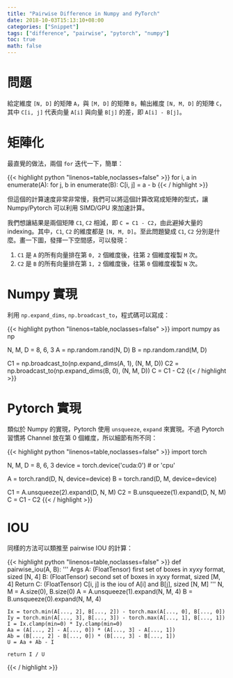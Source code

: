 ```yaml
---
title: "Pairwise Difference in Numpy and PyTorch"
date: 2018-10-03T15:13:10+08:00
categories: ["Snippet"]
tags: ["difference", "pairwise", "pytorch", "numpy"]
toc: true
math: false
---
```


# 問題

給定維度 `[N, D]` 的矩陣 `A`，與 `[M, D]` 的矩陣 `B`，輸出維度 `[N, M, D]` 的矩陣 `C`，其中 `C[i, j]` 代表向量 `A[i]` 與向量 `B[j]` 的差，即 `A[i] - B[j]`。

# 矩陣化

最直覺的做法，兩個 `for` 迭代一下，簡單：

{{< highlight python "linenos=table,noclasses=false" >}}
for i, a in enumerate(A):
    for j, b in enumerate(B):
        C[i, j] = a - b
{{< / highlight >}}

但這個的計算速度非常非常慢，我們可以將這個計算改寫成矩陣的型式，讓 Numpy/Pytorch 可以利用 SIMD/GPU 來加速計算。

我們想讓結果是兩個矩陣 `C1`, `C2` 相減，即 `C = C1 - C2`，由此避掉大量的 indexing。其中，`C1`, `C2` 的維度都是 `[N, M, D]`。至此問題變成 `C1`, `C2` 分別是什麼。畫一下圖，發揮一下空間感，可以發現：

1. `C1` 是 `A` 的所有向量排在第 `0, 2` 個維度後，往第 `2` 個維度複製 `M` 次。
2. `C2` 是 `B` 的所有向量排在第 `1, 2` 個維度後，往第 `0` 個維度複製 `N` 次。

# Numpy 實現

利用 `np.expand_dims`, `np.broadcast_to`，程式碼可以寫成：

{{< highlight python "linenos=table,noclasses=false" >}}
import numpy as np

N, M, D = 8, 6, 3
A = np.random.rand(N, D)
B = np.random.rand(M, D)

C1 = np.broadcast_to(np.expand_dims(A, 1), (N, M, D))
C2 = np.broadcast_to(np.expand_dims(B, 0), (N, M, D))
C = C1 - C2
{{< / highlight >}}

# Pytorch 實現

類似於 Numpy 的實現，Pytorch 使用 `unsqueeze`, `expand` 來實現。不過 Pytorch 習慣將 Channel 放在第 0 個維度，所以細節有所不同：

{{< highlight python "linenos=table,noclasses=false" >}}
import torch

N, M, D = 8, 6, 3
device = torch.device('cuda:0') # or 'cpu'

A = torch.rand(D, N, device=device)
B = torch.rand(D, M, device=device)

C1 = A.unsqueeze(2).expand(D, N, M)
C2 = B.unsqueeze(1).expand(D, N, M)
C = C1 - C2
{{< / highlight >}}

# IOU

同樣的方法可以類推至 pairwise IOU 的計算：


{{< highlight python "linenos=table,noclasses=false" >}}
def pairwise_iou(A, B):
    '''
    Args
        A: (FloatTensor) first set of boxes in xyxy format, sized [N, 4]
        B: (FloatTensor) second set of boxes in xyxy format, sized [M, 4]
    Return
        C: (FloatTensor) C[i, j] is the iou of A[i] and B[j], sized [N, M]
    '''
    N, M = A.size(0), B.size(0)
    A = A.unsqueeze(1).expand(N, M, 4)
    B = B.unsqueeze(0).expand(N, M, 4)

    Ix = torch.min(A[..., 2], B[..., 2]) - torch.max(A[..., 0], B[..., 0])
    Iy = torch.min(A[..., 3], B[..., 3]) - torch.max(A[..., 1], B[..., 1])
    I = Ix.clamp(min=0) * Iy.clamp(min=0)
    Aa = (A[..., 2] - A[..., 0]) * (A[..., 3] - A[..., 1])
    Ab = (B[..., 2] - B[..., 0]) * (B[..., 3] - B[..., 1])
    U = Aa + Ab - I

    return I / U
{{< / highlight >}}